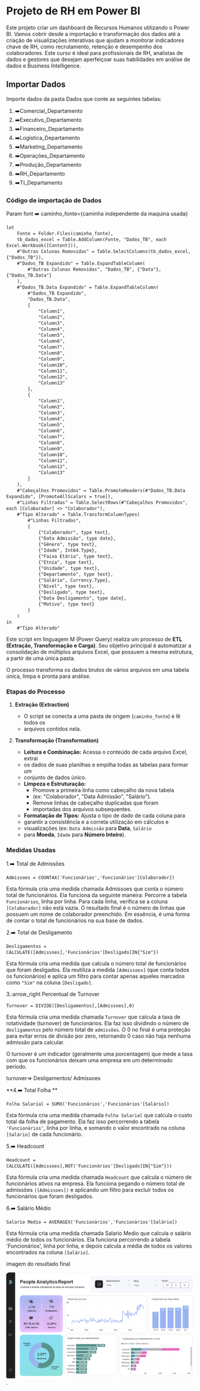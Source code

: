 # Projeto de RH em Power BI

Este projeto criar um dashboard de Recursos Humanos utilizando o Power BI.
Vamos cobrir desde a importação e transformação dos dados até a criação de
visualizações interativas que ajudam a monitorar indicadores chave de RH,
como recrutamento, retenção e desempenho dos colaboradores. Este curso é ideal
para profissionais de RH, analistas de dados e gestores que desejam aperfeiçoar
suas habilidades em análise de dados e Business Intelligence.

## Importar Dados

Importe dados da pasta Dados que conte as seguintes tabelas:

1. :arrow_right:Comercial_Departamento
2. :arrow_right:Executivo_Departamento
3. :arrow_right:Financeiro_Departamento
4. :arrow_right:Logística_Departamento
5. :arrow_right:Marketing_Departamento
6. :arrow_right:Operações_Departamento
7. :arrow_right:Produção_Departamento
8. :arrow_right:RH_Departamento
9. :arrow_right:TI_Departamento

### Código de importação de Dados

Param font
:arrow_right: caminho_fonte={caminha independente da maquina usada}

```powerquery
let
    Fonte = Folder.Files(caminho_fonte),
    tb_dados_excel = Table.AddColumn(Fonte, "Dados_TB", each Excel.Workbook([Content])),
    #"Outras Colunas Removidas" = Table.SelectColumns(tb_dados_excel, {"Dados_TB"}),
    #"Dados_TB Expandido" = Table.ExpandTableColumn(
        #"Outras Colunas Removidas", "Dados_TB", {"Data"}, {"Dados_TB.Data"}
    ),
    #"Dados_TB.Data Expandido" = Table.ExpandTableColumn(
        #"Dados_TB Expandido",
        "Dados_TB.Data",
        {
            "Column1",
            "Column2",
            "Column3",
            "Column4",
            "Column5",
            "Column6",
            "Column7",
            "Column8",
            "Column9",
            "Column10",
            "Column11",
            "Column12",
            "Column13"
        },
        {
            "Column1",
            "Column2",
            "Column3",
            "Column4",
            "Column5",
            "Column6",
            "Column7",
            "Column8",
            "Column9",
            "Column10",
            "Column11",
            "Column12",
            "Column13"
        }
    ),
    #"Cabeçalhos Promovidos" = Table.PromoteHeaders(#"Dados_TB.Data Expandido", [PromoteAllScalars = true]),
    #"Linhas Filtradas" = Table.SelectRows(#"Cabeçalhos Promovidos", each [Colaborador] <> "Colaborador"),
    #"Tipo Alterado" = Table.TransformColumnTypes(
        #"Linhas Filtradas",
        {
            {"Colaborador", type text},
            {"Data Admissão", type date},
            {"Gênero", type text},
            {"Idade", Int64.Type},
            {"Faixa Etária", type text},
            {"Etnia", type text},
            {"Unidade", type text},
            {"Departamento", type text},
            {"Salário", Currency.Type},
            {"Nível", type text},
            {"Desligado", type text},
            {"Data Desligamento", type date},
            {"Motivo", type text}
        }
    )
in
    #"Tipo Alterado"
```

Este script em linguagem M (Power Query) realiza um processo de **ETL
(Extração, Transformação e Carga)**.
Seu objetivo principal é automatizar a consolidação de múltiplos arquivos Excel,
que possuem a mesma estrutura, a partir de uma única pasta.

O processo transforma os dados brutos de vários arquivos em uma tabela única,
limpa e pronta para análise.

### Etapas do Processo

1. **Extração (Extraction)**
    * O script se conecta a uma pasta de origem (`caminho_fonte`) e lê todos os
    * arquivos contidos nela.

2. **Transformação (Transformation)**
    * **Leitura e Combinação:** Acessa o conteúdo de cada arquivo Excel, extrai
    * os dados de suas planilhas e empilha todas as tabelas para formar um
    * conjunto de dados único.
    * **Limpeza e Estruturação:**
        * Promove a primeira linha como cabeçalho da nova tabela
        * (ex: "Colaborador", "Data Admissão", "Salário").
        * Remove linhas de cabeçalho duplicadas que foram
        * importadas dos arquivos subsequentes.
    * **Formatação de Tipos:** Ajusta o tipo de dado de cada coluna para
    * garantir a consistência e a correta utilização em cálculos e
    * visualizações (ex: `Data Admissão` para **Data**, `Salário`
    * para **Moeda**, `Idade` para **Número Inteiro**).
  
### Medidas Usadas

1.:arrow_right: Total de Admissões

```dax
Admissoes = COUNTAX('Funcionários','Funcionários'[Colaborador])

```

Esta fórmula cria uma medida chamada Admissoes que conta o número total de
funcionários.
Ela funciona da seguinte maneira:
Percorre a tabela `Funcionários`, linha por linha.
Para cada linha, verifica se a coluna `[Colaborador]` não está vazia.
O resultado final é o número de linhas que possuem um nome de colaborador
preenchido.
Em essência, é uma forma de contar o total de funcionários na sua base de dados.

2.:arrow_right: Total de Desligamento

```dax
Desligamentos = CALCULATE([Admissoes],'Funcionários'[Desligado]IN{"Sim"})
```

Esta fórmula cria uma medida que calcula o número total de funcionários que
foram desligados.
Ela reutiliza a medida `[Admissoes]` (que conta todos os funcionários) e
aplica um filtro para contar apenas aqueles marcados como `"Sim"` na coluna
`[Desligado]`.

3.:arrow_right Percentual de Turnover

```dax
Turnover = DIVIDE([Desligamentos],[Admissoes],0)
```

Esta fórmula cria uma medida chamada `Turnover` que calcula a taxa de
rotatividade (turnover) de funcionários.
Ela faz isso dividindo o número de `desligamentos` pelo número total de
`admissões`.
O 0 no final é uma proteção para evitar erros de divisão por zero,
retornando 0 caso não haja nenhuma admissão para calcular.

O turnover é um indicador (geralmente uma porcentagem) que mede a taxa com que
os funcionários deixam uma empresa em um determinado período.

turnover=>  Desligamentos/ Admissoes

**4.:arrow_right: Total Folha
**
```dax
Folha Salarial = SUMX('Funcionários','Funcionários'[Salário])
```

Esta fórmula cria uma medida chamada `Folha Salarial` que calcula o custo
total da folha de pagamento.
Ela faz isso percorrendo a tabela `'Funcionários'`, linha por linha, e somando o
valor encontrado na coluna `[Salário]` de cada funcionário.

5.:arrow_right: Headcount

```dax
Headcount = CALCULATE([Admissoes],NOT('Funcionários'[Desligado]IN{"Sim"}))

```

Esta fórmula cria uma medida chamada `Headcount` que calcula o número de
funcionários ativos na empresa.
Ela funciona pegando o número total de admissões `([Admissoes])` e aplicando um
filtro para excluir todos os funcionários que foram desligados.

6.:arrow_right: Salário Médio

```dax
Salario Medio = AVERAGEX('Funcionários','Funcionários'[Salário])
```

Esta fórmula cria uma medida chamada Salario Medio que calcula o salário médio
de todos os funcionários.
Ela funciona percorrendo a tabela 'Funcionários', linha por linha, e depois
 calcula a média de todos os valores encontrados na coluna `[Salário]`.

imagem do resultado final

 ![alt text](image.png).